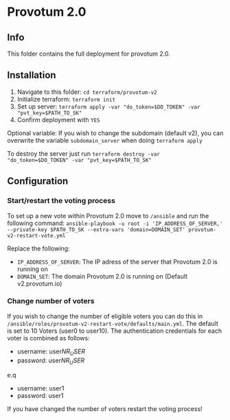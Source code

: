 # Provotum 2.0

## Info

This folder contains the full deployment for provotum 2.0.

## Installation

1. Navigate to this folder: `cd terraform/provotum-v2`
2. Initialize terraform: `terraform init`
3. Set up server: `terraform apply -var "do_token=$DO_TOKEN" -var "pvt_key=$PATH_TO_SK"`
4. Confirm deployment with `YES`

Optional variable: If you wish to change the subdomain (default v2), you can overwrite the variable `subdomain_server` when doing `terraform apply`

To destroy the server just run `terraform destroy -var "do_token=$DO_TOKEN" -var "pvt_key=$PATH_TO_SK"`

## Configuration

### Start/restart the voting process

To set up a new vote within Provotum 2.0 move to `/ansible` and run the following command: `ansible-playbook -u root -i 'IP_ADDRESS_OF_SERVER,' --private-key $PATH_TO_SK --extra-vars 'domain=DOMAIN_SET' provotum-v2-restart-vote.yml`

Replace the following:
- `IP_ADDRESS_OF_SERVER`: The IP adress of the server that Provotum 2.0 is running on
- `DOMAIN_SET`: The domain Provotum 2.0 is running on (Default v2.provotum.io)

### Change number of voters

If you wish to change the number of eligible voters you can do this in `/ansible/roles/provotum-v2-restart-vote/defaults/main.yml`. The default is set to 10 Voters (user0 to user10). The authentication credentials for each voter is combined as follows:

- username: user$NR_USER$
- password: user$NR_USER$

e.q

- username: user1
- password: user1

If you have changed the number of voters restart the voting process!
